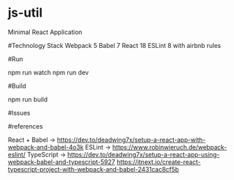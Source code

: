 # js-util
Minimal React Application

#Technology Stack
Webpack 5
Babel 7
React 18
ESLint 8 with airbnb rules

#Run

npm run watch
npm run dev

#Build

npm run build

#Issues


#references

React + Babel -> https://dev.to/deadwing7x/setup-a-react-app-with-webpack-and-babel-4o3k
ESLint -> https://www.robinwieruch.de/webpack-eslint/
TypeScript -> https://dev.to/deadwing7x/setup-a-react-app-using-webpack-babel-and-typescript-5927
              https://itnext.io/create-react-typescript-project-with-webpack-and-babel-2431cac8cf5b
